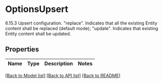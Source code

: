 # OptionsUpsert

6.15.3 Upsert configuration.  \"replace\". Indicates that all the existing Entity content shall be replaced (default mode);  \"update\". Indicates that existing Entity content shall be updated. 

## Properties

Name | Type | Description | Notes
------------ | ------------- | ------------- | -------------

[[Back to Model list]](../README.md#documentation-for-models) [[Back to API list]](../README.md#documentation-for-api-endpoints) [[Back to README]](../README.md)


